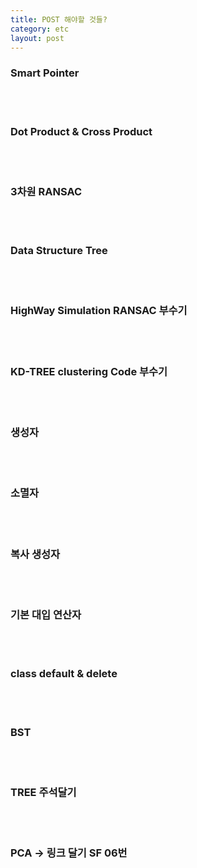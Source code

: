 ```yaml
---
title: POST 해야할 것들?
category: etc
layout: post
---
```


### Smart Pointer
<br><br>
### Dot Product & Cross Product
<br><br>
### 3차원 RANSAC
<br><br>
### Data Structure Tree
<br><br>
### HighWay Simulation RANSAC 부수기
<br><br>
### KD-TREE clustering Code 부수기
<br><br>
### 생성자
<br><br>
### 소멸자
<br><br>
### 복사 생성자
<br><br>
### 기본 대입 연산자
<br><br>
### class default & delete
<br><br>
### BST
<br><br>
### TREE 주석달기
<br><br>
### PCA -> 링크 달기 SF 06번 

